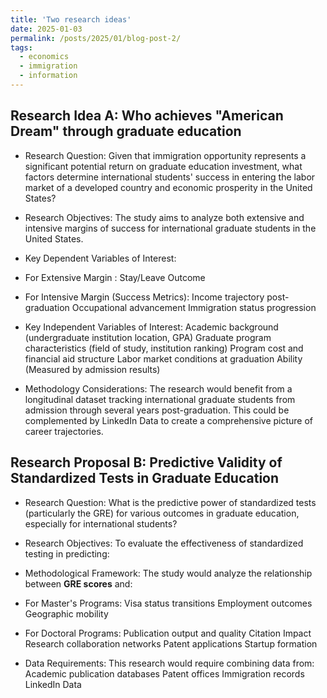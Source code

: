 ```yaml
---
title: 'Two research ideas'
date: 2025-01-03
permalink: /posts/2025/01/blog-post-2/
tags:
  - economics
  - immigration
  - information
---
```


Research Idea A: Who achieves "American Dream" through graduate education
---------
* Research Question:
Given that immigration opportunity represents a significant potential return on graduate education investment, what factors determine international students' success in entering the labor market of a developed country and economic prosperity in the United States?

* Research Objectives:
The study aims to analyze both extensive and intensive margins of success for international graduate students in the United States.

* Key Dependent Variables of Interest:

* For Extensive Margin :
	Stay/Leave Outcome

* For Intensive Margin (Success Metrics):
	Income trajectory post-graduation
	Occupational advancement
	Immigration status progression

* Key Independent Variables of Interest:
	Academic background (undergraduate institution location, GPA)
	Graduate program characteristics (field of study, institution ranking)
	Program cost and financial aid structure
	Labor market conditions at graduation
 	Ability (Measured by admission results)

* Methodology Considerations:
The research would benefit from a longitudinal dataset tracking international graduate students from admission through several years post-graduation. This could be complemented by LinkedIn Data to create a comprehensive picture of career trajectories.


Research Proposal B: Predictive Validity of Standardized Tests in Graduate Education
------------
* Research Question:
What is the predictive power of standardized tests (particularly the GRE) for various outcomes in graduate education, especially for international students?

* Research Objectives:
To evaluate the effectiveness of standardized testing in predicting:

* Methodological Framework:
The study would analyze the relationship between **GRE scores** and:

* For Master's Programs:
Visa status transitions
Employment outcomes
Geographic mobility

* For Doctoral Programs:
Publication output and quality
Citation Impact
Research collaboration networks
Patent applications
Startup formation

* Data Requirements:
This research would require combining data from:
Academic publication databases
Patent offices
Immigration records
LinkedIn Data
